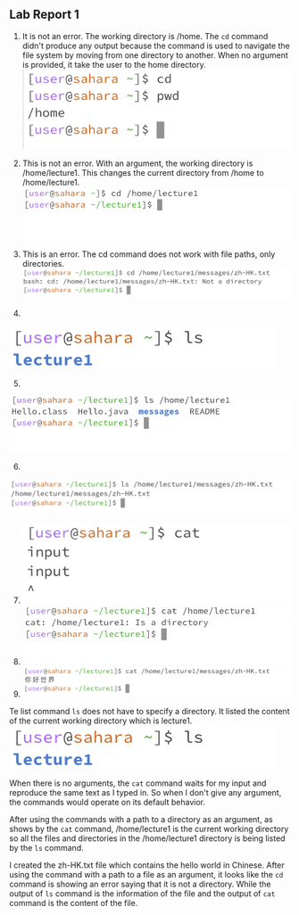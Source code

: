 ## Lab Report 1
1. It is not an error. The working directory is /home. The `cd` command didn't produce any output because the command is used to navigate the file system by moving from one directory to another. When no argument is provided, it take the user to the home directory.
![Image](lab1-1.png)

2. This is not an error. With an argument, the working directory is /home/lecture1. This changes the current directory from /home to /home/lecture1.
![Image](lab1-4.png)

3. This is an error. The cd command does not work with file paths, only directories.
![Image](lab1-7.png)

4.
![Image](lab1-2.png)

5.
![Image](lab1-5.png)

6. 
![Image](lab1-8.png)

7. ![Image](lab1-3.png)
8. ![Image](lab1-6.png)
9. ![Image](lab1-9.png)


Te list command `ls` does not have to specify a directory. It listed the content of the current working directory which is lecture1. 
![Image](lab1-2.png)

When there is no arguments, the `cat` command waits for my input and reproduce the same text as I typed in. So when I don't give any argument, the commands would operate on its default behavior.




After using the commands with a path to a directory as an argument, as shows by the `cat` command, /home/lecture1 is the current working directory so all the files and directories in the /home/lecture1 directory is being listed by the `ls` command.



I created the zh-HK.txt file which contains the hello world in Chinese. After using the command with a path to a file as an argument, it looks like the `cd` command is showing an error saying that it is not a directory. While the output of `ls` command is the information of the file and the output of `cat` command is the content of the file.   
